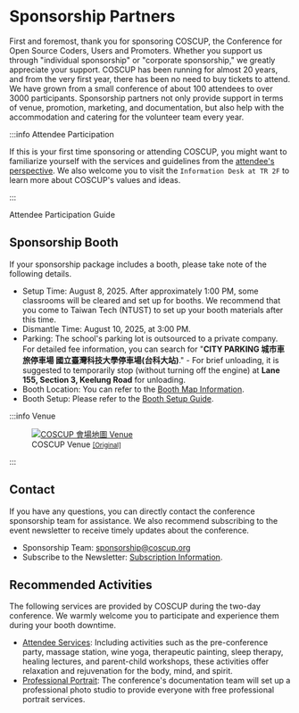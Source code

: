 # Sponsorship Partners

First and foremost, thank you for sponsoring COSCUP, the Conference for Open Source Coders, Users and Promoters. Whether you support us through "individual sponsorship" or "corporate sponsorship," we greatly appreciate your support. COSCUP has been running for almost 20 years, and from the very first year, there has been no need to buy tickets to attend. We have grown from a small conference of about 100 attendees to over 3000 participants. Sponsorship partners not only provide support in terms of venue, promotion, marketing, and documentation, but also help with the accommodation and catering for the volunteer team every year.

:::info Attendee Participation

If this is your first time sponsoring or attending COSCUP, you might want to familiarize yourself with the services and guidelines from the [attendee's perspective](./attendee.md). We also welcome you to visit the `Information Desk at TR 2F` to learn more about COSCUP's values and ideas.

:::

<VPButton href="./attendee.md">Attendee Participation Guide</VPButton>

## Sponsorship Booth

If your sponsorship package includes a booth, please take note of the following details.

- Setup Time: August 8, 2025. After approximately 1:00 PM, some classrooms will be cleared and set up for booths. We recommend that you come to Taiwan Tech (NTUST) to set up your booth materials after this time.
- Dismantle Time: August 10, 2025, at 3:00 PM.
- Parking: The school's parking lot is outsourced to a private company. For detailed fee information, you can search for "**CITY PARKING 城市車旅停車場 國立臺灣科技大學停車場(台科大站)**." - For brief unloading, it is suggested to temporarily stop (without turning off the engine) at **Lane 155, Section 3, Keelung Road** for unloading.
- Booth Location: You can refer to the [Booth Map Information](https://coscup.org/2025/en/venue/).
- Booth Setup: Please refer to the [Booth Setup Guide](https://docs.google.com/presentation/d/1LYh8fVA4ef9h6Mc5sz0EqEYmZIONJgMV/).

:::info Venue

<figure markdown>
    <a href="https://volunteer.coscup.org/doc/coscup_venue.svg">
        <img alt="COSCUP 會場地圖 Venue" src="https://volunteer.coscup.org/doc/coscup_venue.svg">
    </a>
    <figcaption>COSCUP Venue <small><a href="https://volunteer.coscup.org/doc/coscup_venue.svg">[Original]</a></small></figcaption>
</figure>

:::

## Contact

If you have any questions, you can directly contact the conference sponsorship team for assistance. We also recommend subscribing to the event newsletter to receive timely updates about the conference.

- Sponsorship Team: <sponsorship@coscup.org>
- Subscribe to the Newsletter: [Subscription Information](https://volunteer.coscup.org/docs/en/about_coscup/newsletters/).

## Recommended Activities

The following services are provided by COSCUP during the two-day conference. We warmly welcome you to participate and experience them during your booth downtime.

- [Attendee Services](https://coscup.org/2025/en/participate/attendee#attendee-services): Including activities such as the pre-conference party, massage station, wine yoga, therapeutic painting, sleep therapy, healing lectures, and parent-child workshops, these activities offer relaxation and rejuvenation for the body, mind, and spirit.
- [Professional Portrait](./attendee#professional-portrait): The conference's documentation team will set up a professional photo studio to provide everyone with free professional portrait services.
